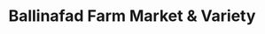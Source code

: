 ---
title: "Ballinafad Farm Market & Variety"
url: /ballinafad/ballinafad-farm-market-und-variety/
shop: Lebensmittel
---
